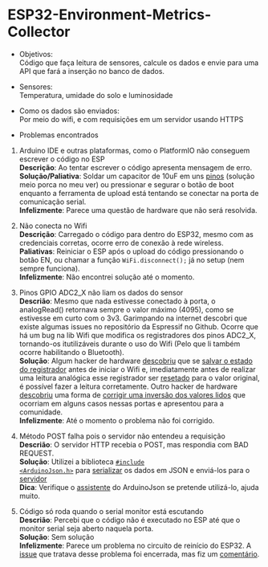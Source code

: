 # ESP32-Environment-Metrics-Collector

* Objetivos:<br/>
Código que faça leitura de sensores, calcule os dados e envie para uma API que fará a inserção no banco de dados.

* Sensores:<br/>
Temperatura, umidade do solo e luminosidade

* Como os dados são enviados:<br/>
Por meio do wifi, e com requisições em um servidor usando HTTPS

* Problemas encontrados
1. Arduino IDE e outras plataformas, como o PlatformIO não conseguem escrever o código no ESP<br/>
**Descrição**: Ao tentar escrever o código apresenta mensagem de erro.<br/>
**Solução/Paliativa**: Soldar um capacitor de 10uF em uns [pinos](https://i0.wp.com/randomnerdtutorials.com/wp-content/uploads/2019/02/fix-timed-out-waiting-for-packet-header-capacitor_f.jpg?w=750&ssl=1) (solução meio porca no meu ver) ou pressionar e segurar o botão de boot enquanto a ferramenta de upload está tentando se conectar na porta de comunicação serial.<br/>
**Infelizmente**: Parece uma questão de hardware que não será resolvida.

2. Não conecta no Wifi<br/>
**Descrição**: Carregado o código para dentro do ESP32, mesmo com as credenciais corretas, ocorre erro de conexão à rede wireless.<br/>
**Paliativas**: Reiniciar o ESP após o upload do código pressionando o botão EN, ou chamar a função <code>WiFi.disconnect();</code> já no setup (nem sempre funciona).<br/>
**Infelizmente**: Não encontrei solução até o momento.

3. Pinos GPIO ADC2_X não liam os dados do sensor<br/>
**Descrião**: Mesmo que nada estivesse conectado à porta, o analogRead() retornava sempre o valor máximo (4095), como se estivesse em curto com o 3v3. Garimpando na internet descobri que existe algumas issues no repositório da Espressif no Github. Ocorre que há um bug na lib Wifi que modifica os registradores dos pinos ADC2_X, tornando-os itutilizáveis durante o uso do Wifi (Pelo que li também ocorre habilitando o Bluetooth).<br/>
**Solução**: Algum hacker de hardware [descobriu](https://github.com/espressif/arduino-esp32/issues/102#issuecomment-559566728) que se [salvar o estado do registrador](https://github.com/charcoast/ESP32-Environment-Metrics-Collector/blob/master/src/main.cpp#L75) antes de iniciar o Wifi e, imediatamente antes de realizar uma leitura analógica esse registrador ser [resetado](https://github.com/charcoast/ESP32-Environment-Metrics-Collector/blob/master/src/main.cpp#L123) para o valor original, é possível fazer a leitura corretamente. Outro hacker de hardware [descobriu](https://github.com/espressif/arduino-esp32/issues/102#issuecomment-593650746) uma forma de [corrigir uma inversão dos valores lidos](https://github.com/charcoast/ESP32-Environment-Metrics-Collector/blob/master/src/main.cpp#L124) que ocorriam em alguns casos nessas portas e apresentou para a comunidade.<br/>
**Infelizmente**: Até o momento o problema não foi corrigido.

4. Método POST falha pois o servidor não entendeu a requisição<br/>
**Descrião**: O servidor HTTP recebia o POST, mas respondia com BAD REQUEST.<br/>
**Solução**: Utilizei a biblioteca [<code>#include <ArduinoJson.h></code>](https://arduinojson.org/) para [serializar](https://github.com/charcoast/ESP32-Environment-Metrics-Collector/blob/master/src/main.cpp#L174) os dados em JSON e enviá-los para o [servidor](https://github.com/charcoast/storage-sensor-data)<br/>
**Dica**: Verifique o [assistente](https://arduinojson.org/v6/assistant/) do ArduinoJson se pretende utilizá-lo, ajuda muito.
 
5. Código só roda quando o serial monitor está escutando<br/>
**Descrião**: Percebi que o código não é executado no ESP até que o monitor serial seja aberto naquela porta.<br/>
**Solução**: Sem solução<br/>
**Infelizmente**: Parece um problema no circuito de reinício do ESP32. A [issue](https://github.com/espressif/esp-idf/issues/59) que tratava desse problema foi encerrada, mas fiz um [comentário](https://github.com/espressif/esp-idf/issues/59#issuecomment-646764326).
